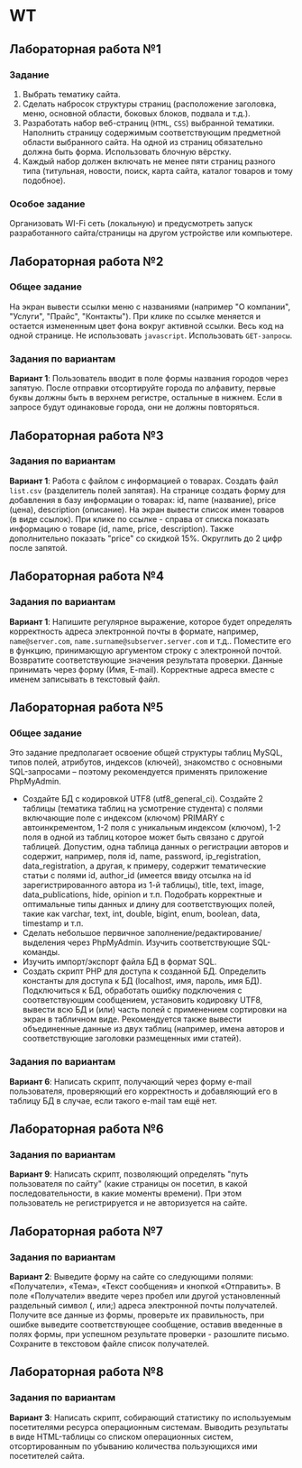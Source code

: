 # WT
## Лабораторная работа №1
### Задание
1. Выбрать тематику сайта.
2. Сделать набросок структуры страниц (расположение заголовка, меню, основной области, боковых блоков, подвала и т.д.).
3. Разработать набор веб-страниц (`HTML`, `CSS`) выбранной тематики. Наполнить страницу содержимым соответствующим предметной области выбранного сайта. На одной из страниц обязательно должна быть форма. Использовать блочную вёрстку.
4. Каждый набор должен включать не менее пяти страниц разного типа (титульная, новости, поиск, карта сайта, каталог товаров и тому подобное).

### Особое задание
Организовать WI-Fi сеть (локальную) и предусмотреть запуск разработанного сайта/страницы на другом устройстве или компьютере.

## Лабораторная работа №2
### Общее задание
На экран вывести ссылки меню с названиями (например  "О компании", "Услуги", "Прайс", "Контакты"). При клике по ссылке меняется и остается измененным цвет фона вокруг активной ссылки. Весь код на одной странице. Не использовать `javascript`. Использовать `GET-запросы`.

### Задания по вариантам
**Вариант 1**: Пользователь вводит в поле формы названия городов через запятую. После отправки отсортируйте города по алфавиту, первые буквы должны быть в верхнем регистре, остальные в нижнем. Если в запросе будут одинаковые города, они не должны повторяться.

## Лабораторная работа №3
### Задания по вариантам
**Вариант 1**: Работа с файлом с информацией о товарах.
Создать файл `list.csv` (разделитель полей запятая). На странице создать форму для добавления в базу информации о товарах: id, name (название), price (цена), description (описание). На экран вывести список имен товаров (в виде ссылок). При клике по ссылке - справа от списка показать информацию о товаре (id, name, price, description). Также дополнительно показать "price" со скидкой 15%. Округлить до 2 цифр после запятой.

## Лабораторная работа №4
### Задания по вариантам
**Вариант 1**: Напишите регулярное выражение, которое будет определять корректность адреса электронной почты в формате, например, `name@server.сom`, `name.surname@subserver.server.com` и т.д.. Поместите его в функцию, принимающую аргументом строку с электронной почтой. Возвратите соответствующие значения результата проверки. Данные принимать через форму (Имя, E-mail). Корректные адреса вместе с именем записывать в текстовый файл.

## Лабораторная работа №5
### Общее задание
Это задание предполагает освоение общей структуры таблиц MySQL, типов полей, атрибутов, индексов (ключей), знакомство с основными SQL-запросами – поэтому рекомендуется применять приложение PhpMyAdmin.
* Создайте БД с кодировкой UTF8 (utf8_general_ci). Создайте 2 таблицы (тематика таблиц на усмотрение студента) с полями включающие поле с индексом (ключом) PRIMARY с автоинкрементом, 1-2 поля с уникальным индексом  (ключом), 1-2 поля в одной из таблиц которое может быть связано с другой таблицей. Допустим, одна таблица данных о регистрации авторов и содержит, например, поля id, name, password, ip_registration, data_registration, а другая, к примеру,  содержит тематические статьи с полями id, author_id (имеется ввиду отсылка на id зарегистрированного автора из 1-й таблицы), title, text, image, data_publications, hide, opinion и т.п. Подобрать корректные и оптимальные типы данных и длину для соответствующих полей, такие как varchar, text, int, double, bigint, enum, boolean, data, timestamp и т.п.
* Сделать небольшое первичное заполнение/редактирование/выделения через PhpMyAdmin. Изучить соответствующие SQL-команды.
* Изучить импорт/экспорт файла БД в формат SQL.
* Создать скрипт PHP для доступа к созданной БД. Определить константы для доступа к БД (localhost, имя, пароль, имя БД). Подключиться к БД, обработать ошибку подключения с соответствующим сообщением, установить кодировку UTF8, вывести всю БД и (или) часть полей с применением сортировки на экран в табличном виде. Рекомендуется также вывести объединенные данные из двух таблиц (например, имена авторов и соответствующие заголовки размещенных ими статей).

### Задания по вариантам
**Вариант 6**: Написать скрипт, получающий через форму e-mail пользователя, проверяющий его корректность и добавляющий его в таблицу БД в случае, если такого e-mail там ещё нет.

## Лабораторная работа №6
### Задания по вариантам
**Вариант 9**: Написать скрипт, позволяющий определять "путь пользователя по сайту" (какие страницы он посетил, в какой последовательности, в какие моменты времени). При этом пользователь не регистрируется и не авторизуется на сайте.

## Лабораторная работа №7
### Задания по вариантам
**Вариант 2**: Выведите форму на сайте со следующими полями: «Получатели», «Тема», «Текст сообщения» и кнопкой «Отправить». В поле «Получатели» введите через пробел или другой установленный раздельный символ (, или;) адреса электронной почты получателей. Получите все данные из формы, проверьте их правильность, при ошибке выведите соответствующее сообщение, оставив  введенные в полях формы, при успешном результате проверки - разошлите письмо. Сохраните в текстовом файле список получателей.

## Лабораторная работа №8
### Задания по вариантам
**Вариант 3**: Написать скрипт, собирающий статистику по используемым посетителями ресурса операционным системам. Выводить результаты в виде HTML-таблицы со списком операционных систем, отсортированным по убыванию количества пользующихся ими посетителей сайта.
